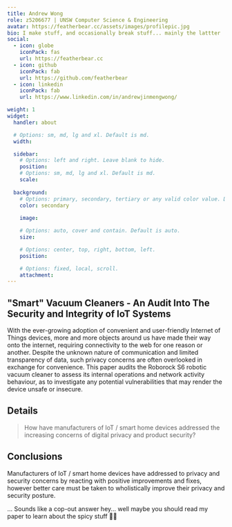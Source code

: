 ```yaml
---
title: Andrew Wong
role: z5206677 | UNSW Computer Science & Engineering
avatar: https://featherbear.cc/assets/images/profilepic.jpg
bio: I make stuff, and occasionally break stuff... mainly the lattter
social:
  - icon: globe
    iconPack: fas
    url: https://featherbear.cc
  - icon: github
    iconPack: fab
    url: https://github.com/featherbear
  - icon: linkedin
    iconPack: fab
    url: https://www.linkedin.com/in/andrewjinmengwong/

weight: 1
widget:
  handler: about

  # Options: sm, md, lg and xl. Default is md.
  width:

  sidebar:
    # Options: left and right. Leave blank to hide.
    position:
    # Options: sm, md, lg and xl. Default is md.
    scale:
  
  background:
    # Options: primary, secondary, tertiary or any valid color value. Default is primary.
    color: secondary
    
    image:

    # Options: auto, cover and contain. Default is auto.
    size:

    # Options: center, top, right, bottom, left.
    position:

    # Options: fixed, local, scroll.
    attachment: 
---
```


## "Smart" Vacuum Cleaners - An Audit Into The Security and Integrity of IoT Systems

With the ever-growing adoption of convenient and user-friendly Internet of Things devices, more and more objects around us have made their way onto the internet, requiring connectivity to the web for one reason or another. Despite the unknown nature of communication and limited transparency of data, such privacy concerns are often overlooked in exchange for convenience. This paper audits the Roborock S6 robotic vacuum cleaner to assess its internal operations and network activity behaviour, as to investigate any potential vulnerabilities that may render the device unsafe or insecure.

## Details  

> How have manufacturers of IoT / smart home devices addressed the increasing concerns of digital privacy and product security?

## Conclusions

Manufacturers of IoT / smart home devices have addressed to privacy and security concerns by reacting with positive improvements and fixes, however better care must be taken to wholistically improve their privacy and security posture.

... Sounds like a cop-out answer hey... well maybe you should read my paper to learn about the spicy stuff 🥵🔥

